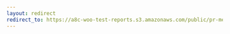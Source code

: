 ```yaml
---
layout: redirect
redirect_to: https://a8c-woo-test-reports.s3.amazonaws.com/public/pr-merge/44704/e2e/index.html
---
```

